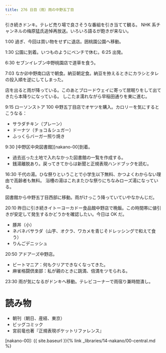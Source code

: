 ```yaml
---
title: 276 日目（雨）雨の中野五丁目
---
```


引き続きドンキ。テレビ売り場で良さそうな番組を引き当てて観る。
NHK 系チャンネルの梅原猛氏追悼再放送。いろいろ語るが飽きが来ない。

1:00 過ぎ、今回は買い物をせずに退店。囲桃園公園へ移動。

1:30 公園に到着。いつものようにベンチで休む。6:25 出発。

6:30 セブンイレブン中野桃園店で道草を食う。

7:03 なか卯中野南口店で朝食。納豆朝定食。納豆を拵えるときにカラシとタレの投入順を逆にしてしまった。

店を出ると雨が降っている。このあとブロードウェイに寄って居眠りをして出てきたら本降りになっている。
しこたま濡れながら早稲田通りを東に進む。

9:15 ローソンストア 100 中野五丁目店でオヤツを購入。カロリーを気にするとこうなる：
* サラダチキン（プレーン）
* ドーナツ（チョコ＆シュガー）
* ふっくらバーガー照り焼き

9:30 [中野区中央図書館][nakano-00]到着。
* 過去巡った土地で入れなかった図書館の一覧を作成する。
* 銭湯離脱あり。戻ってきてからは新聞と正規表現ハンドブックを読む。

16:30 千代の湯。ひな祭りということで小学生以下無料、かつよくわからない理由で高齢者も無料。
浴槽の湯はこれまたひな祭りにちなみローズ湯になっている。

図書館から中野五丁目西部に移動。雨がけっこう降っていていやなかんじだ。

20:10 昨日に引き続きイトーヨーカドー食品館中野店で晩飯。この時間帯に値引きが安定して発生するかどうかを確認したい。今日は OK だ。
* 豚丼（小）
* ネバネバサラダ（山芋、オクラ、ワカメを青じそドレッシングで和えて食う）
* りんごデニッシュ

20:50 アドアーズ中野店。
* ビートマニア：何もクリアできなくなってきた。
* 麻雀格闘倶楽部：私が親のときに跳満、倍満をツモられる。

23:30 雨が気になるがドンキへ移動。テレビコーナーで雨宿り兼時間潰し。

# 読み物

* 朝刊（朝日、産経、東京）
* ビッグコミック
* 宮前竜也著『正規表現ポケットリファレンス』

[nakano-00]: {{ site.baseurl }}{% link _libraries/14-nakano/00-central.md %}
